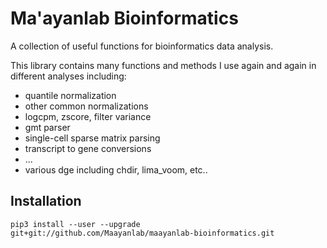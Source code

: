 # Ma'ayanlab Bioinformatics

A collection of useful functions for bioinformatics data analysis.

This library contains many functions and methods I use again and again in different analyses including:
- quantile normalization
- other common normalizations
- logcpm, zscore, filter variance
- gmt parser
- single-cell sparse matrix parsing
- transcript to gene conversions
- ...
- various dge including chdir, lima_voom, etc..

## Installation
```
pip3 install --user --upgrade git+git://github.com/Maayanlab/maayanlab-bioinformatics.git
```
